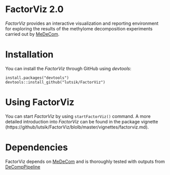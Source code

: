 # FactorViz 2.0
*FactorViz* provides an interactive visualization and reporting environment for exploring the results of the methylome decomposition experiments carried out by [MeDeCom](http://public.genetik.uni-sb.de/medecom/).

# Installation
You can install the *FactorViz* through GitHub using *devtools*:

```{r, eval=F}
install.packages("devtools")
devtools::install_github("lutsik/FactorViz")
```

# Using FactorViz
You can start *FactorViz* by using ```startFactorViz()``` command.
A more detailed introduction into *FactorViz* can be found in the package vignette
(https://github/lutsik/FactorViz/blolb/master/vignettes/factorviz.md).

# Dependencies
FactorViz depends on [MeDeCom](http://public.genetik.uni-sb.de/medecom/) and is thoroughly tested with outputs from [DeCompPipeline](https://github.com/lutsik/DecompPipeline)
